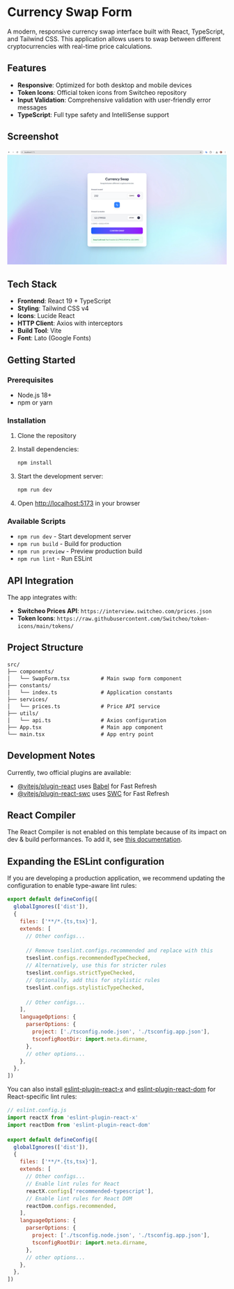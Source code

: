 # Currency Swap Form

A modern, responsive currency swap interface built with React, TypeScript, and Tailwind CSS. This application allows users to swap between different cryptocurrencies with real-time price calculations.

## Features

- **Responsive**: Optimized for both desktop and mobile devices
- **Token Icons**: Official token icons from Switcheo repository
- **Input Validation**: Comprehensive validation with user-friendly error messages
- **TypeScript**: Full type safety and IntelliSense support

## Screenshot

![Currency Swap Form](./public/swapform.PNG)

## Tech Stack

- **Frontend**: React 19 + TypeScript
- **Styling**: Tailwind CSS v4
- **Icons**: Lucide React
- **HTTP Client**: Axios with interceptors
- **Build Tool**: Vite
- **Font**: Lato (Google Fonts)

## Getting Started

### Prerequisites

- Node.js 18+ 
- npm or yarn

### Installation

1. Clone the repository
2. Install dependencies:
   ```bash
   npm install
   ```

3. Start the development server:
   ```bash
   npm run dev
   ```

4. Open [http://localhost:5173](http://localhost:5173) in your browser

### Available Scripts

- `npm run dev` - Start development server
- `npm run build` - Build for production
- `npm run preview` - Preview production build
- `npm run lint` - Run ESLint

## API Integration

The app integrates with:
- **Switcheo Prices API**: `https://interview.switcheo.com/prices.json`
- **Token Icons**: `https://raw.githubusercontent.com/Switcheo/token-icons/main/tokens/`

## Project Structure

```
src/
├── components/
│   └── SwapForm.tsx          # Main swap form component
├── constants/
│   └── index.ts              # Application constants
├── services/
│   └── prices.ts             # Price API service
├── utils/
│   └── api.ts                # Axios configuration
├── App.tsx                   # Main app component
└── main.tsx                  # App entry point
```

## Development Notes

Currently, two official plugins are available:

- [@vitejs/plugin-react](https://github.com/vitejs/vite-plugin-react/blob/main/packages/plugin-react) uses [Babel](https://babeljs.io/) for Fast Refresh
- [@vitejs/plugin-react-swc](https://github.com/vitejs/vite-plugin-react/blob/main/packages/plugin-react-swc) uses [SWC](https://swc.rs/) for Fast Refresh

## React Compiler

The React Compiler is not enabled on this template because of its impact on dev & build performances. To add it, see [this documentation](https://react.dev/learn/react-compiler/installation).

## Expanding the ESLint configuration

If you are developing a production application, we recommend updating the configuration to enable type-aware lint rules:

```js
export default defineConfig([
  globalIgnores(['dist']),
  {
    files: ['**/*.{ts,tsx}'],
    extends: [
      // Other configs...

      // Remove tseslint.configs.recommended and replace with this
      tseslint.configs.recommendedTypeChecked,
      // Alternatively, use this for stricter rules
      tseslint.configs.strictTypeChecked,
      // Optionally, add this for stylistic rules
      tseslint.configs.stylisticTypeChecked,

      // Other configs...
    ],
    languageOptions: {
      parserOptions: {
        project: ['./tsconfig.node.json', './tsconfig.app.json'],
        tsconfigRootDir: import.meta.dirname,
      },
      // other options...
    },
  },
])
```

You can also install [eslint-plugin-react-x](https://github.com/Rel1cx/eslint-react/tree/main/packages/plugins/eslint-plugin-react-x) and [eslint-plugin-react-dom](https://github.com/Rel1cx/eslint-react/tree/main/packages/plugins/eslint-plugin-react-dom) for React-specific lint rules:

```js
// eslint.config.js
import reactX from 'eslint-plugin-react-x'
import reactDom from 'eslint-plugin-react-dom'

export default defineConfig([
  globalIgnores(['dist']),
  {
    files: ['**/*.{ts,tsx}'],
    extends: [
      // Other configs...
      // Enable lint rules for React
      reactX.configs['recommended-typescript'],
      // Enable lint rules for React DOM
      reactDom.configs.recommended,
    ],
    languageOptions: {
      parserOptions: {
        project: ['./tsconfig.node.json', './tsconfig.app.json'],
        tsconfigRootDir: import.meta.dirname,
      },
      // other options...
    },
  },
])
```
